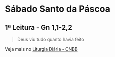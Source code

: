# Sábado Santo da Páscoa

## 1ª Leitura - Gn 1,1-2,2

> Deus viu tudo quanto havia feito



Veja mais no [Liturgia Diária - CNBB](http://liturgiadiaria.cnbb.org.br/app/user/user/UserView.php?ano=2017&mes=4&dia=15)